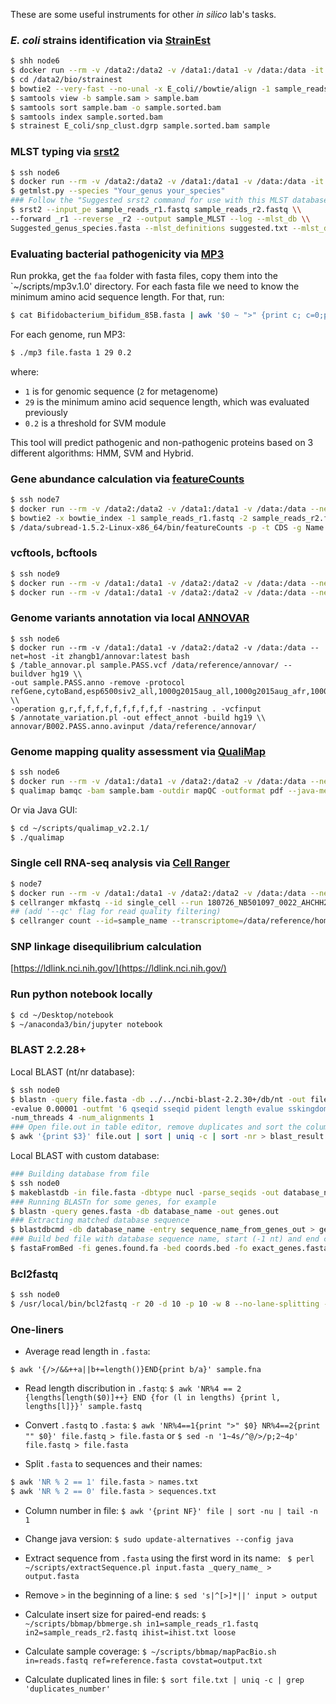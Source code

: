 These are some useful instruments for other _in silico_ lab's tasks.

### _E. coli_ strains identification via [StrainEst](https://github.com/compmetagen/strainest)
```bash
$ shh node6  
$ docker run --rm -v /data2:/data2 -v /data1:/data1 -v /data:/data -it compmetagen/strainest bash
$ cd /data2/bio/strainest
$ bowtie2 --very-fast --no-unal -x E_coli//bowtie/align -1 sample_reads_r1.fastq -2 sample_reads_r2.fastq -S sample.sam
$ samtools view -b sample.sam > sample.bam
$ samtools sort sample.bam -o sample.sorted.bam
$ samtools index sample.sorted.bam
$ strainest E_coli/snp_clust.dgrp sample.sorted.bam sample
```

### MLST typing via [srst2](https://github.com/katholt/srst2#basic-usage---mlst)
```bash
$ ssh node6
$ docker run --rm -v /data2:/data2 -v /data1:/data1 -v /data:/data -it estrain/srst2 bash
$ getmlst.py --species "Your_genus your_species"
### Follow the "Suggested srst2 command for use with this MLST database:"
$ srst2 --input_pe sample_reads_r1.fastq sample_reads_r2.fastq \\
--forward _r1 --reverse _r2 --output sample_MLST --log --mlst_db \\
Suggested_genus_species.fasta --mlst_definitions suggested.txt --mlst_delimiter '_'
```
### Evaluating bacterial pathogenicity via [MP3](http://metagenomics.iiserb.ac.in/mp3/)
Run prokka, get the `faa` folder with fasta files, copy them into the `~/scripts/mp3v.1.0' directory. For each fasta file we need to know the minimum amino acid sequence length. For that, run:
```bash
$ cat Bifidobacterium_bifidum_85B.fasta | awk '$0 ~ ">" {print c; c=0;printf substr($0,2,100) "\t"; } $0 !~ ">" {c+=length($0);} END { print c; }'
```
For each genome, run MP3:
```bash
$ ./mp3 file.fasta 1 29 0.2
```
where:
- `1` is for genomic sequence (`2` for metagenome)
- `29` is the minimum amino acid sequence length, which was evaluated previously
- `0.2` is a threshold for SVM module

This tool will predict pathogenic and non-pathogenic proteins based on 3 different algorithms: HMM, SVM and Hybrid.

### Gene abundance calculation via [featureCounts](http://bioinf.wehi.edu.au/featureCounts/)
```bash
$ ssh node7
$ docker run --rm -v /data2:/data2 -v /data1:/data1 -v /data:/data --net=host -it mimarkelova/bowtie2:latest
$ bowtie2 -x bowtie_index -1 sample_reads_r1.fastq -2 sample_reads_r2.fastq -S sample.sam
$ /data/subread-1.5.2-Linux-x86_64/bin/featureCounts -p -t CDS -g Name -a ref.gff -o sample.counts.txt sample.sam
```

### vcftools, bcftools  
```bash
$ ssh node9
$ docker run --rm -v /data1:/data1 -v /data2:/data2 -v /data:/data --net=host -it biocontainers/vcftools:latest
$ docker run --rm -v /data1:/data1 -v /data2:/data2 -v /data:/data --net=host -it jweinstk/bcftools_and_tabix:latest
```

### Genome variants annotation via local [ANNOVAR](http://annovar.openbioinformatics.org/en/latest/)
```
$ ssh node6
$ docker run --rm -v /data1:/data1 -v /data2:/data2 -v /data:/data --net=host -it zhangb1/annovar:latest bash  
$ /table_annovar.pl sample.PASS.vcf /data/reference/annovar/ --buildver hg19 \\
-out sample.PASS.anno -remove -protocol refGene,cytoBand,esp6500siv2_all,1000g2015aug_all,1000g2015aug_afr,1000g2015aug_eas,1000g2015aug_eur,exac03,avsnp150,dbnsfp33a,clinvar_20170905,cosmic70 \\
-operation g,r,f,f,f,f,f,f,f,f,f,f -nastring . -vcfinput
$ /annotate_variation.pl -out effect_annot -build hg19 \\
annovar/B002.PASS.anno.avinput /data/reference/annovar/
```

### Genome mapping quality assessment via [QualiMap](http://qualimap.bioinfo.cipf.es/)
```bash
$ ssh node6
$ docker run --rm -v /data1:/data1 -v /data2:/data2 -v /data:/data --net=host -it cgwyx/qualimap_conda_docker:latest bash  
$ qualimap bamqc -bam sample.bam -outdir mapQC -outformat pdf --java-mem-size=16G
```

Or via Java GUI:
```bash
$ cd ~/scripts/qualimap_v2.2.1/
$ ./qualimap
```

### Single cell RNA-seq analysis via [Cell Ranger](https://support.10xgenomics.com/single-cell-gene-expression/software/pipelines/latest/using/count)
```bash
$ node7
$ docker run --rm -v /data1:/data1 -v /data2:/data2 -v /data:/data --net=host -it singlecellportal/cell-ranger-count-2.1.1:latest bash
$ cellranger mkfastq --id single_cell --run 180726_NB501097_0022_AHCHH2BGX5/ --samplesheet SampleSheet.csv 
## (add '--qc' flag for read quality filtering)  
$ cellranger count --id=sample_name --transcriptome=/data/reference/homo_sapiens/10X_Genomics/refdata-cellranger-hg19-1.2.0 --fastqs=/data1/bio/single_cell/outs/fastq_path/single_cell/sample_name --sample=sample_name --expect-cells=2000
```

### SNP linkage disequilibrium calculation
[https://ldlink.nci.nih.gov/](https://ldlink.nci.nih.gov/)

### Run python notebook locally
```bash
$ cd ~/Desktop/notebook
$ ~/anaconda3/bin/jupyter notebook
```
### BLAST 2.2.28+
Local BLAST (nt/nr database):
```bash
$ ssh node0
$ blastn -query file.fasta -db ../../ncbi-blast-2.2.30+/db/nt -out file.out \\
-evalue 0.00001 -outfmt '6 qseqid sseqid pident length evalue sskingdoms stitle' \\ 
-num_threads 4 -num_alignments 1
### Open file.out in table editor, remove duplicates and sort the column with BLAST hits (e.g., column #3):
$ awk '{print $3}' file.out | sort | uniq -c | sort -nr > blast_result.txt
```
Local BLAST with custom database:
```bash
### Building database from file 
$ ssh node0
$ makeblastdb -in file.fasta -dbtype nucl -parse_seqids -out database_name -title "Database_title"
### Running BLASTn for some genes, for example
$ blastn -query genes.fasta -db database_name -out genes.out
### Extracting matched database sequence
$ blastdbcmd -db database_name -entry sequence_name_from_genes_out > genes.found.fa
### Build bed file with database sequence name, start (-1 nt) and end coordinates and extract this exact matching sequence
$ fastaFromBed -fi genes.found.fa -bed coords.bed -fo exact_genes.fasta
```
### Bcl2fastq
```bash
$ ssh node0
$ /usr/local/bin/bcl2fastq -r 20 -d 10 -p 10 -w 8 --no-lane-splitting --min-log-level DEBUG --use-bases-mask Y151,I8,I8,Y151 -o Conversion
```

### One-liners
- Average read length in `.fasta`:

```$ awk '{/>/&&++a||b+=length()}END{print b/a}' sample.fna```

- Read length discribution in `.fastq`:
```$ awk 'NR%4 == 2 {lengths[length($0)]++} END {for (l in lengths) {print l, lengths[l]}}' sample.fastq```

- Convert `.fastq` to `.fasta`:
```$ awk 'NR%4==1{print ">" $0} NR%4==2{print "" $0}' file.fastq > file.fasta```
or 
```$ sed -n '1~4s/^@/>/p;2~4p' file.fastq > file.fasta```

- Split `.fasta` to sequences and their names:
```bash
$ awk 'NR % 2 == 1' file.fasta > names.txt
$ awk 'NR % 2 == 0' file.fasta > sequences.txt
```

- Column number in file:
```$ awk '{print NF}' file | sort -nu | tail -n 1```

- Change java version:
```$ sudo update-alternatives --config java```

- Extract sequence from `.fasta` using the first word in its name:
``` $ perl ~/scripts/extractSequence.pl input.fasta _query_name_ > output.fasta``` 

- Remove `>` in the beginning of a line:
```$ sed 's|^[>]*||' input > output```

- Calculate insert size for paired-end reads:
```$ ~/scripts/bbmap/bbmerge.sh in1=sample_reads_r1.fastq in2=sample_reads_r2.fastq ihist=ihist.txt loose```

- Calculate sample coverage:
```$ ~/scripts/bbmap/mapPacBio.sh in=reads.fastq ref=reference.fasta covstat=output.txt```

- Calculate duplicated lines in file:
```$ sort file.txt | uniq -c | grep 'duplicates_number' ```

